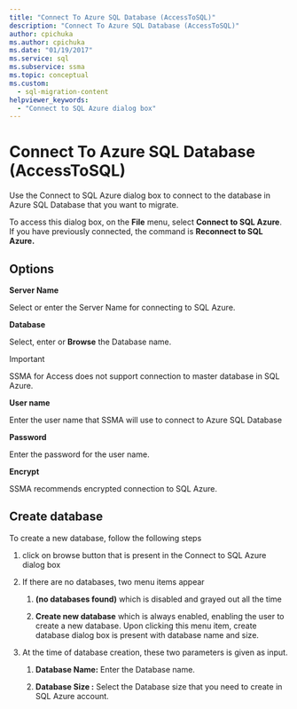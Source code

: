 ```yaml
---
title: "Connect To Azure SQL Database (AccessToSQL)"
description: "Connect To Azure SQL Database (AccessToSQL)"
author: cpichuka
ms.author: cpichuka
ms.date: "01/19/2017"
ms.service: sql
ms.subservice: ssma
ms.topic: conceptual
ms.custom:
  - sql-migration-content
helpviewer_keywords:
  - "Connect to SQL Azure dialog box"
---
```

# Connect To Azure SQL Database (AccessToSQL)
Use the Connect to SQL Azure dialog box to connect to the database in Azure SQL Database that you want to migrate.  
  
To access this dialog box, on the **File** menu, select **Connect to SQL Azure**. If you have previously connected, the command is **Reconnect to SQL Azure.**  
  
## Options  
**Server Name**  
  
Select or enter the Server Name for connecting to SQL Azure.  
  
**Database**  
  
Select, enter or **Browse** the Database name.  
  
> [!IMPORTANT]  
> SSMA for Access does not support connection to master database in SQL Azure.  
  
**User name**  
  
Enter the user name that SSMA will use to connect to Azure SQL Database  
  
**Password**  
  
Enter the password for the user name.  
  
**Encrypt**  
  
SSMA recommends encrypted connection to SQL Azure.  
  
## Create database  
To create a new database, follow the following steps  
  
1.  click on browse button that is present in the Connect to SQL Azure dialog box  
  
2.  If there are no databases, two menu items appear  
  
    1.  **(no databases found)** which is disabled and grayed out all the time  
  
    2.  **Create new database** which is always enabled, enabling the user to create a new database. Upon clicking this menu item, create database dialog box is present with database name and size.  
  
3.  At the time of database creation, these two parameters is given as input.  
  
    1.  **Database Name:** Enter the Database name.  
  
    2.  **Database Size   :** Select the Database size that you need to create in SQL Azure account.  
  
